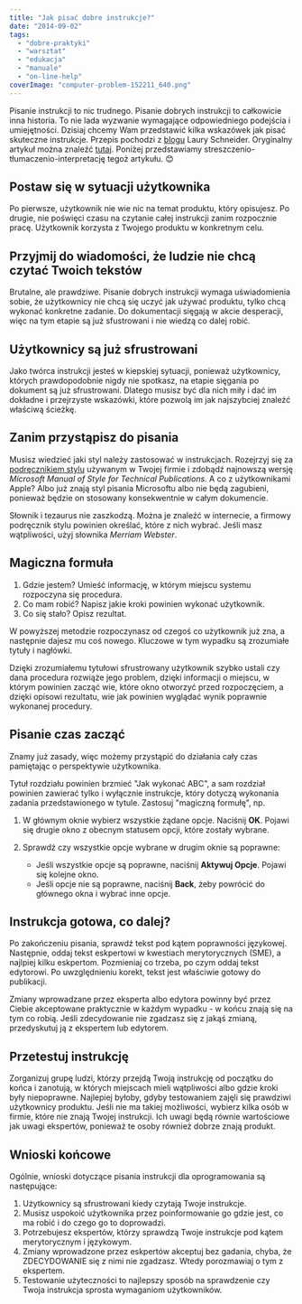 ```yaml
---
title: "Jak pisać dobre instrukcje?"
date: "2014-09-02"
tags:
  - "dobre-praktyki"
  - "warsztat"
  - "edukacja"
  - "manuale"
  - "on-line-help"
coverImage: "computer-problem-152211_640.png"
---
```


Pisanie instrukcji to nic trudnego. Pisanie dobrych instrukcji to całkowicie
inna historia. To nie lada wyzwanie wymagające odpowiedniego podejścia i
umiejętności. Dzisiaj chcemy Wam przedstawić kilka wskazówek jak pisać skuteczne
instrukcje. Przepis pochodzi z [blogu](http://lauraschneider.hubpages.com/)
Laury Schneider. Oryginalny artykuł można znaleźć
[tutaj](http://lauraschneider.hubpages.com/hub/How-to-write-better-computer-instructions).
Poniżej przedstawiamy streszczenio-tłumaczenio-interpretację tegoż artykułu. 😊

## Postaw się w sytuacji użytkownika

Po pierwsze, użytkownik nie wie nic na temat produktu, który opisujesz. Po
drugie, nie poświęci czasu na czytanie całej instrukcji zanim rozpocznie pracę.
Użytkownik korzysta z Twojego produktu w konkretnym celu.

## Przyjmij do wiadomości, że ludzie nie chcą czytać Twoich tekstów

Brutalne, ale prawdziwe. Pisanie dobrych instrukcji wymaga uświadomienia sobie,
że użytkownicy nie chcą się uczyć jak używać produktu, tylko chcą wykonać
konkretne zadanie. Do dokumentacji sięgają w akcie desperacji, więc na tym
etapie są już sfustrowani i nie wiedzą co dalej robić.

## Użytkownicy są już sfrustrowani

Jako twórca instrukcji jesteś w kiepskiej sytuacji, ponieważ użytkownicy,
których prawdopodobnie nigdy nie spotkasz, na etapie sięgania po dokument są już
sfrustrowani. Dlatego musisz być dla nich miły i dać im dokładne i przejrzyste
wskazówki, które pozwolą im jak najszybciej znaleźć właściwą ścieżkę.

## Zanim przystąpisz do pisania

Musisz wiedzieć jaki styl należy zastosować w instrukcjach. Rozejrzyj się za
[podręcznikiem stylu](http://techwriter.pl/podrecznik-stylu-stylrecznik/)
używanym w Twojej firmie i zdobądź najnowszą wersję _Microsoft Manual of Style
for Technical Publications_. A co z użytkownikami Apple? Albo już znają styl
pisania Microsoftu albo nie będą zagubieni, ponieważ będzie on stosowany
konsekwentnie w całym dokumencie.

Słownik i tezaurus nie zaszkodzą. Można je znaleźć w internecie, a firmowy
podręcznik stylu powinien określać, które z nich wybrać. Jeśli masz wątpliwości,
użyj słownika _Merriam Webster_.

## Magiczna formuła

1. Gdzie jestem? Umieść informację, w którym miejscu systemu rozpoczyna się
   procedura.
2. Co mam robić? Napisz jakie kroki powinien wykonać użytkownik.
3. Co się stało? Opisz rezultat.

W powyższej metodzie rozpoczynasz od czegoś co użytkownik już zna, a następnie
dajesz mu coś nowego. Kluczowe w tym wypadku są zrozumiałe tytuły i nagłówki.

Dzięki zrozumiałemu tytułowi sfrustrowany użytkownik szybko ustali czy dana
procedura rozwiąże jego problem, dzięki informacji o miejscu, w którym powinien
zacząć wie, które okno otworzyć przed rozpoczęciem, a dzięki opisowi rezultatu,
wie jak powinien wyglądać wynik poprawnie wykonanej procedury.

## Pisanie czas zacząć

Znamy już zasady, więc możemy przystąpić do działania cały czas pamiętając o
perspektywie użytkownika.

Tytuł rozdziału powinien brzmieć "Jak wykonać ABC", a sam rozdział powinien
zawierać tylko i wyłącznie instrukcje, który dotyczą wykonania zadania
przedstawionego w tytule. Zastosuj "magiczną formułę", np.

1. W głównym oknie wybierz wszystkie żądane opcje. Naciśnij **OK**. Pojawi się
   drugie okno z obecnym statusem opcji, które zostały wybrane.
2. Sprawdź czy wszystkie opcje wybrane w drugim oknie są poprawne:

   - Jeśli wszystkie opcje są poprawne, naciśnij **Aktywuj Opcje**. Pojawi się
     kolejne okno.
   - Jeśli opcje nie są poprawne, naciśnij **Back**, żeby powrócić do głównego
     okna i wybrać inne opcje.

## Instrukcja gotowa, co dalej?

Po zakończeniu pisania, sprawdź tekst pod kątem poprawności językowej.
Następnie, oddaj tekst eskpertowi w kwestiach merytorycznych (SME), a najlpiej
kilku eskpertom. Pozmieniaj co trzeba, po czym oddaj tekst edytorowi. Po
uwzględnieniu korekt, tekst jest właściwie gotowy do publikacji.

Zmiany wprowadzane przez eksperta albo edytora powinny być przez Ciebie
akceptowane praktycznie w każdym wypadku - w końcu znają się na tym co robią.
Jeśli zdecydowanie nie zgadzasz się z jakąś zmianą, przedyskutuj ją z ekspertem
lub edytorem.

## Przetestuj instrukcję

Zorganizuj grupę ludzi, którzy przejdą Twoją instrukcję od początku do końca i
zanotują, w których miejscach mieli wątpliwości albo gdzie kroki były
niepoprawne. Najlepiej byłoby, gdyby testowaniem zajęli się prawdziwi
użytkownicy produktu. Jeśli nie ma takiej możliwości, wybierz kilka osób w
firmie, które nie znają Twojej instrukcji. Ich uwagi będą równie wartościowe jak
uwagi ekspertów, ponieważ te osoby również dobrze znają produkt.

## Wnioski końcowe

Ogólnie, wnioski dotyczące pisania instrukcji dla oprogramowania są następujące:

1. Użytkownicy są sfrustrowani kiedy czytają Twoje instrukcje.
2. Musisz uspokoić użytkownika przez poinformowanie go gdzie jest, co ma robić i
   do czego go to doprowadzi.
3. Potrzebujesz ekspertów, którzy sprawdzą Twoje instrukcje pod kątem
   merytorycznym i językowym.
4. Zmiany wprowadzone przez eskpertów akceptuj bez gadania, chyba, że
   ZDECYDOWANIE się z nimi nie zgadzasz. Wtedy porozmawiaj o tym z ekspertem.
5. Testowanie użyteczności to najlepszy sposób na sprawdzenie czy Twoja
   instrukcja sprosta wymaganiom użytkowników.

